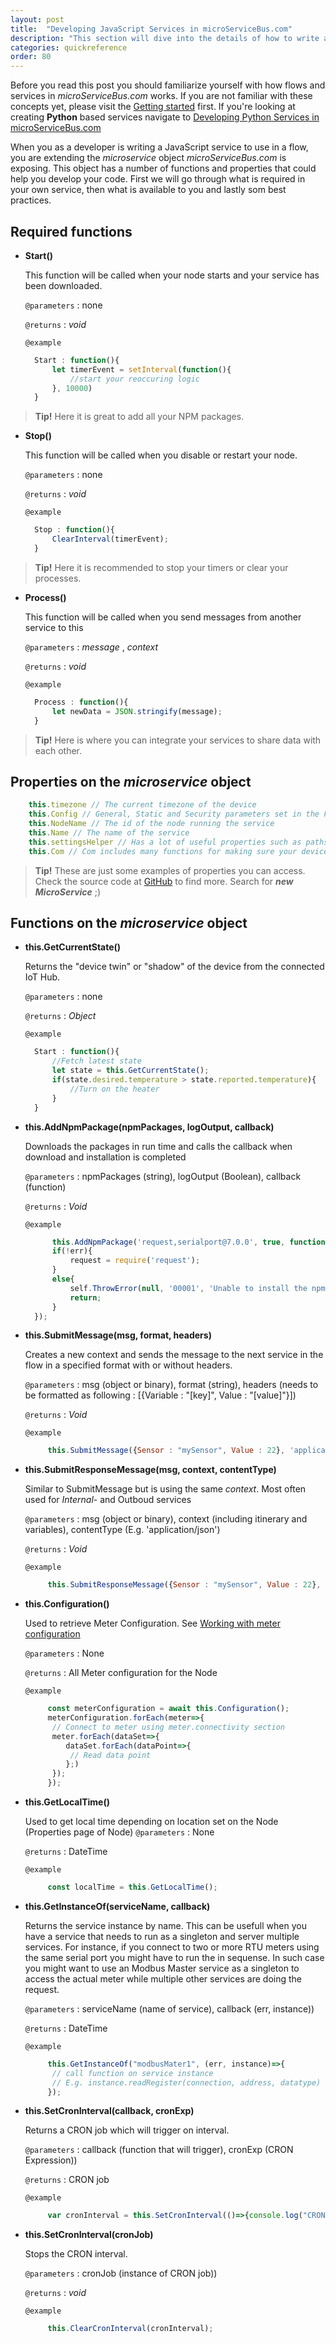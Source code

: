 ```yaml
---
layout: post
title:  "Developing JavaScript Services in microServiceBus.com"
description: "This section will dive into the details of how to write a Service. Learn more about how you can enhance productivity through our Tips & Tricks."
categories: quickreference
order: 80
---
```


Before you read this post you should familiarize yourself with how flows and services in *microServiceBus.com* works. If you are not familiar with these concepts yet, please visit the [Getting started](../gettingStarted-list) first. If you're looking at creating **Python** based services navigate to [Developing Python Services in microServiceBus.com](../services-and-scripts-in-microservicebus-in-python)

When you as a developer is writing a JavaScript service to use in a flow, you are extending the *microservice* object *microServiceBus.com* is exposing. This object has a number of functions and properties that could help you develop your code. First we will go through what is required in your own service, then what is available to you and lastly som best practices.

## Required functions

* **Start()**

  This function will be called when your node starts and your service has been downloaded.
  
  `@parameters` : none

  `@returns` : _void_

  `@example`

  ```javascript
    Start : function(){
        let timerEvent = setInterval(function(){
            //start your reoccuring logic
        }, 10000)
    }
  ```

> **Tip!**
> Here it is great to add all your NPM packages.

* **Stop()**

  This function will be called when you disable or restart your node.
  
  `@parameters` : none

  `@returns` : _void_

  `@example`

  ```javascript
    Stop : function(){
        ClearInterval(timerEvent);
    }
  ```

> **Tip!**
> Here it is recommended to stop your timers or clear your processes.

* **Process()**

  This function will be called when you send messages from another service to this
  
  `@parameters` : _message_ , _context_

  `@returns` : _void_

  `@example`

  ```javascript
    Process : function(){
        let newData = JSON.stringify(message);
    }
  ```

> **Tip!**
> Here is where you can integrate your services to share data with each other.

## Properties on the *microservice* object

```javascript
    this.timezone // The current timezone of the device
    this.Config // General, Static and Security parameters set in the Flow
    this.NodeName // The id of the node running the service
    this.Name // The name of the service
    this.settingsHelper // Has a lot of useful properties such as paths
    this.Com // Com includes many functions for making sure your device is connected as it should be 
  ```

> **Tip!**
> These are just some examples of properties you can access. Check the source code at [GitHub](https://github.com/axians/microservicebus-core/blob/dev/lib/MicroServiceBusNode.js) to find more. Search for _**new MicroService**_ ;)


## Functions on the *microservice* object

* **this.GetCurrentState()**

  Returns the "device twin" or "shadow" of the device from the connected IoT Hub.
  
  `@parameters` : none

  `@returns` : _Object_

  `@example`

  ```javascript
    Start : function(){
        //Fetch latest state
        let state = this.GetCurrentState();
        if(state.desired.temperature > state.reported.temperature){
            //Turn on the heater
        }
    }
  ```

* **this.AddNpmPackage(npmPackages, logOutput, callback)**

  Downloads the packages in run time and calls the callback when download and installation is completed
  
  `@parameters` : npmPackages (string), logOutput (Boolean), callback (function)

  `@returns` : _Void_

  `@example`

  ```javascript
        this.AddNpmPackage('request,serialport@7.0.0', true, function(err){
        if(!err){
            request = require('request');
        }
        else{
            self.ThrowError(null, '00001', 'Unable to install the npm packages');
            return;
        }
    });
  ```

* **this.SubmitMessage(msg, format, headers)**

  Creates a new context and sends the message to the next service in the flow in a specified format with or without headers. 

  `@parameters` : msg (object or binary), format (string), headers (needs to be formatted as following : [{Variable : "[key]", Value : "[value]"}])

  `@returns` : _Void_

  `@example`

  ```javascript
       this.SubmitMessage({Sensor : "mySensor", Value : 22}, 'application/json', [{Variable : "messageType", Value : "tempSensor"}]);
  ```

* **this.SubmitResponseMessage(msg, context, contentType)**

  Similar to SubmitMessage but is using the same *context*. Most often used for *Internal*- and Outboud services

  `@parameters` : msg (object or binary), context (including itinerary and variables), contentType (E.g. 'application/json')

  `@returns` : _Void_

  `@example`

  ```javascript
       this.SubmitResponseMessage({Sensor : "mySensor", Value : 22}, context,'application/json');
  ```
* **this.Configuration()**

  Used to retrieve Meter Configuration. See [Working with meter configuration]({{site.baseurl}}/meter-configuration)

  `@parameters` : None

  `@returns` : All Meter configuration for the Node

  `@example`

  ```javascript
       const meterConfiguration = await this.Configuration();
       meterConfiguration.forEach(meter=>{
        // Connect to meter using meter.connectivity section
        meter.forEach(dataSet=>{
           dataSet.forEach(dataPoint=>{
            // Read data point
           };)
        });
       });
  ```
* **this.GetLocalTime()**

  Used to get local time depending on location set on the Node (Properties page of Node)
  `@parameters` : None

  `@returns` : DateTime

  `@example`

  ```javascript
       const localTime = this.GetLocalTime();
  ```
* **this.GetInstanceOf(serviceName, callback)**

  Returns the service instance by name. This can be usefull when you have a service that needs to run as a singleton and server multiple services. For instance, if you connect to two or more RTU meters using the same serial port you might have to run the in sequense. In such case you might want to use an Modbus Master service as a singleton to access the actual meter while multiple other services are doing the request.

  `@parameters` :  serviceName (name of service), callback (err, instance))

  `@returns` : DateTime

  `@example`

  ```javascript
       this.GetInstanceOf("modbusMater1", (err, instance)=>{
        // call function on service instance
        // E.g. instance.readRegister(connection, address, datatype)
       });
  ```
* **this.SetCronInterval(callback, cronExp)**

  Returns a CRON job which will trigger on interval.

  `@parameters` :  callback (function that will trigger), cronExp (CRON Expression))

  `@returns` : CRON job

  `@example`

  ```javascript
       var cronInterval = this.SetCronInterval(()=>{console.log("CRON job triggered")}), "* * * 1 *");
  ```
* **this.SetCronInterval(cronJob)**

  Stops the CRON interval.

  `@parameters` :  cronJob (instance of CRON job))

  `@returns` : _void_

  `@example`

  ```javascript
       this.ClearCronInterval(cronInterval);
  ```
